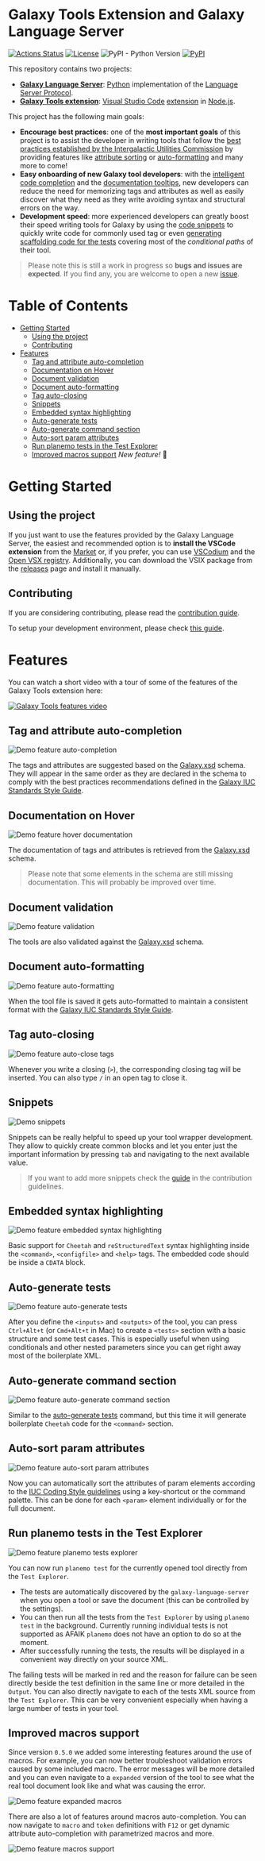 # Galaxy Tools Extension and Galaxy Language Server

[![Actions Status](https://github.com/davelopez/galaxy-language-server/workflows/Language%20Server%20CI/badge.svg)](https://github.com/davelopez/galaxy-language-server/actions)
[![License](https://img.shields.io/badge/License-Apache%202.0-blue.svg)](https://opensource.org/licenses/Apache-2.0)
![PyPI - Python Version](https://img.shields.io/pypi/pyversions/galaxy-language-server)
[![PyPI](https://img.shields.io/pypi/v/galaxy-language-server?color=green)](https://pypi.org/project/galaxy-language-server/)

This repository contains two projects:

- [**Galaxy Language Server**](https://github.com/davelopez/galaxy-language-server/tree/master/server): [Python](https://www.python.org/) implementation of the [Language Server Protocol](https://microsoft.github.io/language-server-protocol/).
- [**Galaxy Tools extension**](https://github.com/davelopez/galaxy-language-server/tree/master/client): [Visual Studio Code](https://code.visualstudio.com/) [extension](https://marketplace.visualstudio.com/VSCode) in [Node.js](https://nodejs.org/en/).

This project has the following main goals:

- **Encourage best practices**: one of the **most important goals** of this project is to assist the developer in writing tools that follow the [best practices established by the Intergalactic Utilities Commission](https://galaxy-iuc-standards.readthedocs.io/en/latest/index.html) by providing features like [attribute sorting](#auto-sort-param-attributes) or [auto-formatting](#document-auto-formatting) and many more to come!
- **Easy onboarding of new Galaxy tool developers**: with the [intelligent code completion](#tag-and-attribute-auto-completion) and the [documentation tooltips](#documentation-on-hover), new developers can reduce the need for memorizing tags and attributes as well as easily discover what they need as they write avoiding syntax and structural errors on the way.
- **Development speed**: more experienced developers can greatly boost their speed writing tools for Galaxy by using the [code snippets](#snippets) to quickly write code for commonly used tag or even [generating scaffolding code for the tests](#auto-generate-tests) covering most of the _conditional paths_ of their tool.

> Please note this is still a work in progress so **bugs and issues are expected**. If you find any, you are welcome to open a new [issue](https://github.com/galaxyproject/galaxy-language-server/issues).

# Table of Contents

- [Getting Started](#getting-started)
  - [Using the project](#using-the-project)
  - [Contributing](#contributing)
- [Features](#features)
  - [Tag and attribute auto-completion](#tag-and-attribute-auto-completion)
  - [Documentation on Hover](#documentation-on-hover)
  - [Document validation](#document-validation)
  - [Document auto-formatting](#document-auto-formatting)
  - [Tag auto-closing](#tag-auto-closing)
  - [Snippets](#snippets)
  - [Embedded syntax highlighting](#embedded-syntax-highlighting)
  - [Auto-generate tests](#auto-generate-tests)
  - [Auto-generate command section](#auto-generate-command-section)
  - [Auto-sort param attributes](#auto-sort-param-attributes)
  - [Run planemo tests in the Test Explorer](#run-planemo-tests-in-the-test-explorer)
  - [Improved macros support](#improved-macros-support) _New feature!_ :rocket:

# Getting Started

## Using the project

If you just want to use the features provided by the Galaxy Language Server, the easiest and recommended option is to **install the VSCode extension** from the [Market](https://marketplace.visualstudio.com/items?itemName=davelopez.galaxy-tools) or, if you prefer, you can use [VSCodium](https://github.com/VSCodium/vscodium) and the [Open VSX registry](https://open-vsx.org/extension/davelopez/galaxy-tools). Additionally, you can download the VSIX package from the [releases](https://github.com/galaxyproject/galaxy-language-server/releases) page and install it manually.

## Contributing

If you are considering contributing, please read the [contribution guide](docs/CONTRIBUTING.md).

To setup your development environment, please check [this guide](docs/CONTRIBUTING.md#getting-started).

# Features

You can watch a short video with a tour of some of the features of the Galaxy Tools extension here:

[![Galaxy Tools features video](https://img.youtube.com/vi/MpPrgtNrEcQ/0.jpg)](https://www.youtube.com/watch?v=MpPrgtNrEcQ)

## Tag and attribute auto-completion

![Demo feature auto-completion](../assets/feature.autocompletion.gif)

The tags and attributes are suggested based on the [Galaxy.xsd](https://github.com/galaxyproject/galaxy/blob/dev/lib/galaxy/tool_util/xsd/galaxy.xsd) schema. They will appear in the same order as they are declared in the schema to comply with the best practices recommendations defined in the [Galaxy IUC Standards Style Guide](https://galaxy-iuc-standards.readthedocs.io/en/latest/best_practices/tool_xml.html?#coding-style).

## Documentation on Hover

![Demo feature hover documentation](../assets/feature.hover.documentation.gif)

The documentation of tags and attributes is retrieved from the [Galaxy.xsd](https://github.com/galaxyproject/galaxy/blob/dev/lib/galaxy/tool_util/xsd/galaxy.xsd) schema.

> Please note that some elements in the schema are still missing documentation. This will probably be improved over time.

## Document validation

![Demo feature validation](../assets/feature.validation.png)

The tools are also validated against the [Galaxy.xsd](https://github.com/galaxyproject/galaxy/blob/dev/lib/galaxy/tool_util/xsd/galaxy.xsd) schema.

## Document auto-formatting

![Demo feature auto-formatting](../assets/feature.autoformat.gif)

When the tool file is saved it gets auto-formatted to maintain a consistent format with the [Galaxy IUC Standards Style Guide](https://galaxy-iuc-standards.readthedocs.io/en/latest/best_practices/tool_xml.html?#coding-style).

## Tag auto-closing

![Demo feature auto-close tags](../assets/autoCloseTag.gif)

Whenever you write a closing (`>`), the corresponding closing tag will be inserted. You can also type `/` in an open tag to close it.

## Snippets

![Demo snippets](../assets/snippets.gif)

Snippets can be really helpful to speed up your tool wrapper development. They allow to quickly create common blocks and let you enter just the important information by pressing `tab` and navigating to the next available value.

> If you want to add more snippets check the [guide](./docs/CONTRIBUTING.md#adding-snippets) in the contribution guidelines.

## Embedded syntax highlighting

![Demo feature embedded syntax highlighting](../assets/feature.embedded.syntax.png)

Basic support for `Cheetah` and `reStructuredText` syntax highlighting inside the `<command>`, `<configfile>` and `<help>` tags. The embedded code should be inside a `CDATA` block.

## Auto-generate tests

![Demo feature auto-generate tests](../assets/feature.generate.tests.gif)

After you define the `<inputs>` and `<outputs>` of the tool, you can press `Ctrl+Alt+t` (or `Cmd+Alt+t` in Mac) to create a `<tests>` section with a basic structure and some test cases. This is especially useful when using conditionals and other nested parameters since you can get right away most of the boilerplate XML.

## Auto-generate command section

![Demo feature auto-generate command section](../assets/feature.generate.command.gif)

Similar to the [auto-generate tests](#Auto-generate-tests) command, but this time it will generate boilerplate `Cheetah` code for the `<command>` section.

## Auto-sort param attributes

![Demo feature auto-sort param attributes](../assets/feature.sort.param.attributes.gif)

Now you can automatically sort the attributes of param elements according to the [IUC Coding Style guidelines](https://galaxy-iuc-standards.readthedocs.io/en/latest/best_practices/tool_xml.html#coding-style) using a key-shortcut or the command palette. This can be done for each `<param>` element individually or for the full document.

## Run planemo tests in the Test Explorer

![Demo feature planemo tests explorer](../assets/feature.planemo.testing.png)

You can now run `planemo test` for the currently opened tool directly from the `Test Explorer`.

- The tests are automatically discovered by the `galaxy-language-server` when you open a tool or save the document (this can be controlled by the settings).
- You can then run all the tests from the `Test Explorer` by using `planemo test` in the background. Currently running individual tests is not supported as AFAIK `planemo` does not have an option to do so at the moment.
- After successfully running the tests, the results will be displayed in a convenient way directly on your source XML.

The failing tests will be marked in red and the reason for failure can be seen directly beside the test definition in the same line or more detailed in the `Output`. You can also directly navigate to each of the tests XML source from the `Test Explorer`.
This can be very convenient especially when having a large number of tests in your tool.

## Improved macros support

Since version `0.5.0` we added some interesting features around the use of macros. For example, you can now better troubleshoot validation errors caused by some included macro. The error messages will be more detailed and you can even navigate to a `expanded` version of the tool to see what the real tool document look like and what was causing the error.

![Demo feature expanded macros](../assets/feature.expanded.macros.gif)

There are also a lot of features around macros auto-completion. You can now navigate to `macro` and `token` definitions with `F12` or get dynamic attribute auto-completion with parametrized macros and more.

![Demo feature macros support](../assets/feature.macros.support.gif)
